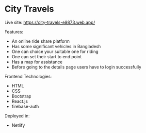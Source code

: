# City Travels

Live site:  https://city-travels-e9873.web.app/

Features:
  - An online ride share platform
  - Has some significant vehicles in Bangladesh
  - One can choice your suitable one for riding
  - One can set their start to end point
  - Has a map for assistance 
  - Before going to the details page users have to login successfully

Frontend Technologies:
  - HTML
  - CSS
  - Bootstrap
  - React.js
  - firebase-auth

Deployed in: 
  - Netlify


